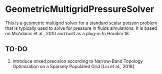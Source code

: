 # GeometricMultigridPressureSolver

This is a geometric multigrid solver for a standard scalar poisson problem that is typically used to solve for pressure in fluids simulations. It is based on McAdams et al., 2010 and built as a plug-in to Houdini 18.

## TO-DO
1. Introduce mixed precision according to Narrow-Band Topology Optimization on a Sparsely Populated Grid [Liu et al., 2018]

